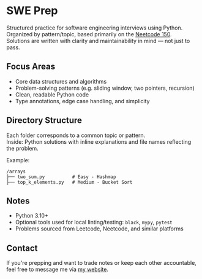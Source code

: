 # SWE Prep

Structured practice for software engineering interviews using Python.  
Organized by pattern/topic, based primarily on the [Neetcode 150](https://neetcode.io/).  
Solutions are written with clarity and maintainability in mind — not just to pass.

## Focus Areas

- Core data structures and algorithms
- Problem-solving patterns (e.g. sliding window, two pointers, recursion)
- Clean, readable Python code
- Type annotations, edge case handling, and simplicity

## Directory Structure

Each folder corresponds to a common topic or pattern.  
Inside: Python solutions with inline explanations and file names reflecting the problem.

Example:
```text
/arrays
├── two_sum.py          # Easy - Hashmap
├── top_k_elements.py   # Medium - Bucket Sort
```

## Notes

- Python 3.10+
- Optional tools used for local linting/testing: `black`, `mypy`, `pytest`
- Problems sourced from Leetcode, Neetcode, and similar platforms

## Contact

If you're prepping and want to trade notes or keep each other accountable, feel free to message me via [my website](https://zanehassoun.com).

